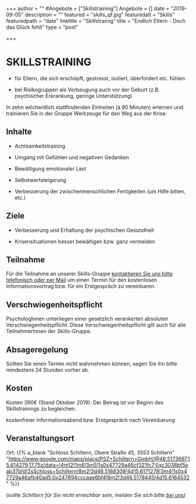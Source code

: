 +++
author = ""
#Angebote = ["Skillstraining"]
Angebote = []
date = "2019-09-05"
description = ""
featured = "skills_qf.jpg"
featuredalt = "Skills"
featuredpath = "date"
linktitle = "Skillstrainig"
title = "Endlich Eltern - Doch das Glück fehlt"
type = "post"

+++

# SKILLSTRAINING
 

* für Eltern, die sich erschöpft, gestresst, isoliert, überfordert etc. fühlen 

* bei Risikogruppen als Vorbeugung auch vor der Geburt (z.B. psychischer Erkrankung, geringe Unterstützung)


In zehn wöchentlich stattfindenden Einheiten (à 90 Minuten) erlernen und trainieren Sie in der Gruppe Werkzeuge für den Weg aus der Krise. 

## Inhalte 

* Achtsamkeitstraining 

* Umgang mit Gefühlen und negativen Gedanken 

* Bewältigung emotionaler Last 

* Selbstwertsteigerung 

* Verbesserung der zwischenmenschlichen Fertigkeiten (um Hilfe bitten, etc.) 

 

## Ziele 

* Verbesserung und Erhaltung der psychischen Gesundheit 

* Krisensituationen besser bewältigen bzw. ganz vermeiden 

## Teilnahme

Für die Teilnahme an unserer Skills-Gruppe [kontaktieren Sie uns bitte telefonisch oder per Mail](/contact) um einen Termin für den kostenlosen Informationsvortrag bzw. für ein Erstgespräch zu vereinbaren.

## Verschwiegenheitspflicht 

PsychologInnen unterliegen einer gesetzlich verankerten absoluten Verschwiegenheitspflicht. Diese Verschwiegenheitspflicht gilt auch für alle TeilnehmerInnen der Skills-Gruppe. 

## Absageregelung 

Sollten Sie einen Termin nicht wahrnehmen können, sagen Sie ihn bitte mindestens 24 Stunden vorher ab. 

## Kosten 

Kosten 390€ (Stand Oktober 2019). Der Betrag ist vor Beginn des Skillstrainings zu begleichen. 

kostenfreier Informationsabend bzw. Erstgespräch nach Vereinbarung 

## Veranstaltungsort 

Ort: {{% a_blank "Schloss Schiltern, Obere Straße 45, 3553 Schiltern" "https://www.google.com/maps/place/PSZ+Schiltern+GmbH/@48.5173697,15.614279,17.75z/data=!4m12!1m6!3m5!1s0x47729a46cf321fc7:0xc3038bf5eab37bfd!2sSchloss+Schiltern!8m2!3d48.5188308!4d15.6171278!3m4!1s0x47729a46afb40ad5:0x247894cccaae6bf4!8m2!3d48.5178445!4d15.6164532" %}}

*(sollte Schiltern für Sie nicht erreichbar sein, melden Sie sich bitte [bei uns](/contact))*